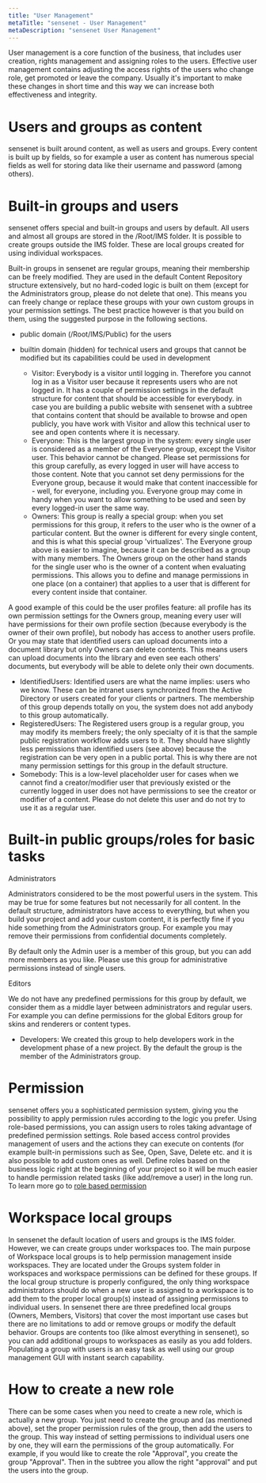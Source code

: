 ```yaml
---
title: "User Management"
metaTitle: "sensenet - User Management"
metaDescription: "sensenet User Management"
---
```


User management is a core function of the business, that includes user creation, rights management and assigning roles to the users. Effective user management contains adjusting the access rights of the users who change role, get promoted or leave the company. Usually it's important to make these changes in short time and this way we can increase both effectiveness and integrity.

# Users and groups as content

sensenet is built around content, as well as users and groups. Every content is built up by fields, so for example a user as content has numerous special fields as well for storing data like their username and password (among others).

# Built-in groups and users

sensenet offers special and built-in groups and users by default. All users and almost all groups are stored in the /Root/IMS folder. It is possible to create groups outside the IMS folder. These are local groups created for using individual workspaces.

Built-in groups in sensenet are regular groups, meaning their membership can be freely modified. They are used in the default Content Repository structure extensively, but no hard-coded logic is built on them (except for the Administrators group, please do not delete that one). This means you can freely change or replace these groups with your own custom groups in your permission settings. The best practice however is that you build on them, using the suggested purpose in the following sections.

- public domain (/Root/IMS/Public) for the users

- builtin domain (hidden) for technical users and groups that cannot be modified but its capabilities could be used in development

   - Visitor: Everybody is a visitor until logging in. Therefore you cannot log in as a Visitor user because it represents users who are not logged in. It has a couple of permission settings in the default structure for content that should be accessible for everybody. in case you are building a public website with sensenet with a subtree that contains content that should be available to browse and open publicly, you have work with Visitor and allow this technical user to see and open contents where it is necessary.
   - Everyone: This is the largest group in the system: every single user is considered as a member of the Everyone group, except the Visitor user. This behavior cannot be changed. Please set permissions for this group carefully, as every logged in user will have access to those content. Note that you cannot set deny permissions for the Everyone group, because it would make that content inaccessible for - well, for everyone, including you. Everyone group may come in handy when you want to allow something to be used and seen by every logged-in user the same way.
   - Owners: This group is really a special group: when you set permissions for this group, it refers to the user who is the owner of a particular content. But the owner is different for every single content, and this is what this special group 'virtualizes'. The Everyone group above is easier to imagine, because it can be described as a group with many members. The Owners group on the other hand stands for the single user who is the owner of a content when evaluating permissions. This allows you to define and manage permissions in one place (on a container) that applies to a user that is different for every content inside that container.

A good example of this could be the user profiles feature: all profile has its own permission settings for the Owners group, meaning every user will have permissions for their own profile section (because everybody is the owner of their own profile), but nobody has access to another users profile.
Or you may state that identified users can upload documents into a document library but only Owners can delete contents. This means users can upload documents into the library and even see each others' documents, but everybody will be able to delete only their own documents.
   - IdentifiedUsers: Identified users are what the name implies: users who we know. These can be intranet users synchronized from the Active Directory or users created for your clients or partners. The membership of this group depends totally on you, the system does not add anybody to this group automatically.
   - RegisteredUsers: The Registered users group is a regular group, you may modify its members freely; the only specialty of it is that the sample public registration workflow adds users to it. They should have slightly less permissions than identified users (see above) because the registration can be very open in a public portal. This is why there are not many permission settings for this group in the default structure.
   - Somebody: This is a low-level placeholder user for cases when we cannot find a creator/modifier user that previously existed or the currently logged in user does not have permissions to see the creator or modifier of a content. Please do not delete this user and do not try to use it as a regular user.

# Built-in public groups/roles for basic tasks

Administrators

Administrators considered to be the most powerful users in the system. This may be true for some features but not necessarily for all content. In the default structure, administrators have access to everything, but when you build your project and add your custom content, it is perfectly fine if you hide something from the Administrators group. For example you may remove their permissions from confidential documents completely.

By default only the Admin user is a member of this group, but you can add more members as you like. Please use this group for administrative permissions instead of single users.

Editors

We do not have any predefined permissions for this group by default, we consider them as a middle layer between administrators and regular users. For example you can define permissions for the global Editors group for skins and renderers or content types.


- Developers: We created this group to help developers work in the development phase of a new project. By the default the group is the member of the Administrators group.

# Permission
sensenet offers you a sophisticated permission system, giving you the possibility to apply permission rules according to the logic you prefer.
Using role-based permissions, you can assign users to roles taking advantage of predefined permission settings. Role based access control provides management of users and the actions they can execute on contents (for example built-in permissions such as See, Open, Save, Delete etc. and it is also possible to add custom ones as well.
Define roles based on the business logic right at the beginning of your project so it will be much easier to handle permission related tasks (like add/remove a user) in the long run.
To learn more go to [role based permission](/concepts/role-based-permissions/)

# Workspace local groups
In sensenet the default location of users and groups is the IMS folder. However, we can create groups under workspaces too. The main purpose of Workspace local groups is to help permission management inside workspaces. They are located under the Groups system folder in workspaces and workspace permissions can be defined for these groups. If the local group structure is properly configured, the only thing workspace administrators should do when a new user is assigned to a workspace is to add them to the proper local group(s) instead of assigning permissions to individual users. In sensenet there are three predefined local groups (Owners, Members, Visitors) that cover the most important use cases but there are no limitations to add or remove groups or modify the default behavior. Groups are contents too (like almost everything in sensenet), so you can add additional groups to workspaces as easily as you add folders. Populating a group with users is an easy task as well using our group management GUI with instant search capability.

# How to create a new role

There can be some cases when you need to create a new role, which is actually a new group. You just need to create the group and (as mentioned above), set the proper permission rules of the group, then add the users to the group. This way instead of setting permissions to individual users one by one, they will earn the permissions of the group automatically. For example, if you would like to create the role "Approval", you create the group "Approval". Then in the subtree you allow the right "approval" and put the users into the group.
